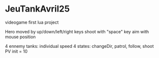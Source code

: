 # JeuTankAvril25
videogame first lua project

Hero  moved by up/down/left/right keys
      shoot with "space" key
      aim with mouse position
      
4 ennemy tanks: individual speed
      4 states: changeDir, patrol, follow, shoot
      PV init = 10

      
